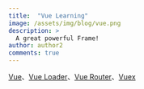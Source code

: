 ```yaml
---
title:  "Vue Learning"
image: /assets/img/blog/vue.png
description: >
  A great powerful Frame!
author: author2
comments: true
---
```


[Vue](https://cn.vuejs.org/index.html)、[Vue Loader](https://vue-loader.vuejs.org/)、[Vue Router](https://router.vuejs.org/)、[Vuex](https://vuex.vuejs.org/)

